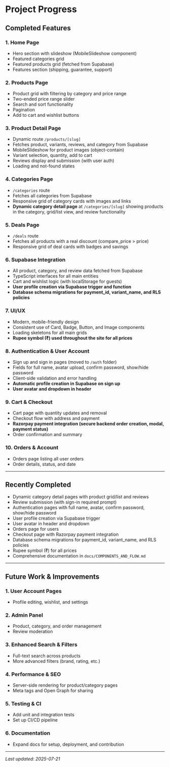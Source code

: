 # Project Progress

## Completed Features

### 1. Home Page
- Hero section with slideshow (MobileSlideshow component)
- Featured categories grid
- Featured products grid (fetched from Supabase)
- Features section (shipping, guarantee, support)

### 2. Products Page
- Product grid with filtering by category and price range
- Two-ended price range slider
- Search and sort functionality
- Pagination
- Add to cart and wishlist buttons

### 3. Product Detail Page
- Dynamic route `/products/[slug]`
- Fetches product, variants, reviews, and category from Supabase
- MobileSlideshow for product images (object-contain)
- Variant selection, quantity, add to cart
- Reviews display and submission (with user auth)
- Loading and not-found states

### 4. Categories Page
- `/categories` route
- Fetches all categories from Supabase
- Responsive grid of category cards with images and links
- **Dynamic category detail page** at `/categories/[slug]` showing products in the category, grid/list view, and review functionality

### 5. Deals Page
- `/deals` route
- Fetches all products with a real discount (compare_price > price)
- Responsive grid of deal cards with badges and savings

### 6. Supabase Integration
- All product, category, and review data fetched from Supabase
- TypeScript interfaces for all main entities
- Cart and wishlist logic (with localStorage for guests)
- **User profile creation via Supabase trigger and function**
- **Database schema migrations for payment_id, variant_name, and RLS policies**

### 7. UI/UX
- Modern, mobile-friendly design
- Consistent use of Card, Badge, Button, and Image components
- Loading skeletons for all main grids
- **Rupee symbol (₹) used throughout the site for all prices**

### 8. Authentication & User Account
- Sign up and sign in pages (moved to `/auth` folder)
- Fields for full name, avatar upload, confirm password, show/hide password
- Client-side validation and error handling
- **Automatic profile creation in Supabase on sign up**
- **User avatar and dropdown in header**

### 9. Cart & Checkout
- Cart page with quantity updates and removal
- Checkout flow with address and payment
- **Razorpay payment integration (secure backend order creation, modal, payment status)**
- Order confirmation and summary

### 10. Orders & Account
- Orders page listing all user orders
- Order details, status, and date

---

## Recently Completed
- Dynamic category detail pages with product grid/list and reviews
- Review submission (with sign-in required prompt)
- Authentication pages with full name, avatar, confirm password, show/hide password
- User profile creation via Supabase trigger
- User avatar in header and dropdown
- Orders page for users
- Checkout page with Razorpay payment integration
- Database schema migrations for payment_id, variant_name, and RLS policies
- Rupee symbol (₹) for all prices
- Comprehensive documentation in `docs/COMPONENTS_AND_FLOW.md`

---

## Future Work & Improvements

### 1. User Account Pages
- Profile editing, wishlist, and settings

### 2. Admin Panel
- Product, category, and order management
- Review moderation

### 3. Enhanced Search & Filters
- Full-text search across products
- More advanced filters (brand, rating, etc.)

### 4. Performance & SEO
- Server-side rendering for product/category pages
- Meta tags and Open Graph for sharing

### 5. Testing & CI
- Add unit and integration tests
- Set up CI/CD pipeline

### 6. Documentation
- Expand docs for setup, deployment, and contribution

---

_Last updated: 2025-07-21_ 
